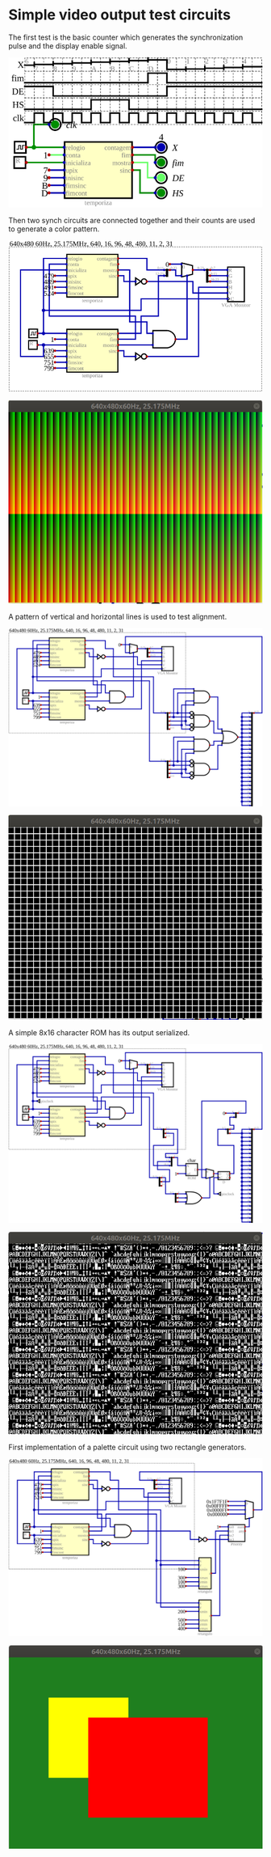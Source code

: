 # Simple video output test circuits

The first test is the basic counter which
generates the synchronization pulse and the
display enable signal.

![synch circuit test](../gerados/testeTemporiza.svg)

Then two synch circuits are connected together
and their counts are used to generate a color
pattern.

![color pattern circuit](../gerados/testeCoresVGA.svg)

![color pattern](../gerados/testeCoresVGA.png)

A pattern of vertical and horizontal lines is
used to test alignment.

![squares pattern circuit](../gerados/testeQuadradosVGA.svg)

![squares pattern](../gerados/testeQuadradosVGA.png)

A simple 8x16 character ROM has its output serialized.

![char ROM circuit](../gerados/testeTextoVGA.svg)

![char ROM output](../gerados/testeTextoVGA.png)

First implementation of a palette circuit using two
rectangle generators.

![rectangle circuit](../gerados/testeRetangulosVGA.svg)

![rectangle output](../gerados/testeRetangulosVGA.png)
